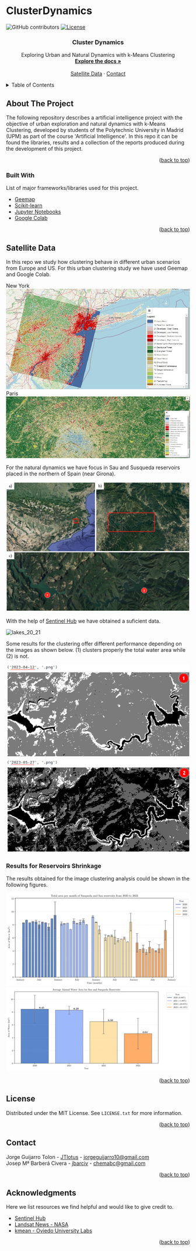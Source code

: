 # ClusterDynamics


<a name="readme-top"></a>

![GitHub contributors](https://img.shields.io/github/contributors/jbarciv/DrowsyDrive-Alert)
[![License](https://img.shields.io/badge/License-MIT-blue.svg)](https://opensource.org/licenses/MIT)
<br />
<div align="center">
  
  <h3 align="center">Cluster Dynamics</h3>

  <p align="center">
    Exploring Urban and Natural Dynamics with k-Means Clustering
    <br />
    <a href="https://github.com/jbarciv/ClusterDynamics/tree/main/project_report"><strong>Explore the docs »</strong></a>
    <br />
    <br />
    <a href="#usage">Satellite Data</a>
    ·
    <a href="#contact">Contact</a>
  </p>
</div>



<!-- TABLE OF CONTENTS -->
<details>
  <summary>Table of Contents</summary>
  <ol>
    <li>
      <a href="#about-the-project">About The Project</a>
      <ul>
        <li><a href="#built-with">Built With</a></li>
      </ul>
    </li>
    <li>
      <a href="#getting-started">Getting Started</a>
      <ul>
        <li><a href="#prerequisites">Prerequisites</a></li>
        <li><a href="#installation">Installation</a></li>
      </ul>
    </li>
    <li><a href="#usage">Usage</a></li>
    <li><a href="#license">License</a></li>
    <li><a href="#contact">Contact</a></li>
    <li><a href="#acknowledgments">Acknowledgments</a></li>
  </ol>
</details>



<!-- ABOUT THE PROJECT -->
## About The Project

The following repository describes a artificial intelligence project with the objective of urban exploration and natural dynamics with k-Means Clustering, developed by students of the Polytechnic University in Madrid (UPM) as part of the course 'Artificial Intelligence'. In this repo it can be found the libraries, results and a collection of the reports produced during the development of this project.

<p align="right">(<a href="#readme-top">back to top</a>)</p>


### Built With

List of major frameworks/libraries used for this project. 

* [Geemap](https://geemap.org/)
* [Scikit-learn](https://scikit-learn.org/stable/)
* [Jupyter Notebooks](https://jupyter.org/)
* [Google Colab](https://colab.research.google.com/?hl=es)


<p align="right">(<a href="#readme-top">back to top</a>)</p>


<!-- USAGE EXAMPLES -->
## Satellite Data

 In this repo we study how clustering behave in different urban scenarios from Europe and US. For this urban clustering study we have used Geemap and Google Colab.

New York
![Urban Scenarios - New York](./figs/NewYork.jpg)
Paris
![Urban Scenarios - Paris](./figs/Paris.jpg)

For the natural dynamics we have focus in Sau and Susqueda reservoirs placed in the northern of Spain (near Girona).

![Natural Scenarios](./figs/reservoir_place.png)

With the help of [Sentinel Hub](https://www.sentinel-hub.com/) we have obtained a suficient data.

![lakes_20_21](./src/data/lakes_20_21.gif)

Some results for the clustering offer different performance depending on the images as shown below. (1) clusters properly the total water area while (2) is not.

![k_3](./figs/k_3.png)

### Results for Reservoirs Shrinkage

The results obtained for the image clustering analysis could be shown in the following figures.

![Sentinel Hub gifs](./figs/bar_plot_1.png)
![Sentinel Hub gifs](./figs/bar_plot_5.png)

<p align="right">(<a href="#readme-top">back to top</a>)</p>



<!-- LICENSE -->
## License

Distributed under the MIT License. See `LICENSE.txt` for more information.

<p align="right">(<a href="#readme-top">back to top</a>)</p>


<!-- CONTACT -->
## Contact

Jorge Guijarro Tolon - [JTlotus](https://github.com/JTlotus) - jorgeguijarro10@gmail.com\
Josep Mª Barberá Civera - [jbarciv](https://github.com/jbarciv) - chemabc@gmail.com

<p align="right">(<a href="#readme-top">back to top</a>)</p>


<!-- ACKNOWLEDGMENTS -->
## Acknowledgments

Here we list resources we find helpful and would like to give credit to.

* [Sentinel Hub](https://www.sentinel-hub.com/)
* [Landsat News - NASA](https://landsat.visibleearth.nasa.gov/view.php?id=151257)
* [kmean - Oviedo University Labs](https://www.unioviedo.es/compnum/labs/new/kmeans.html)


<p align="right">(<a href="#readme-top">back to top</a>)</p>
